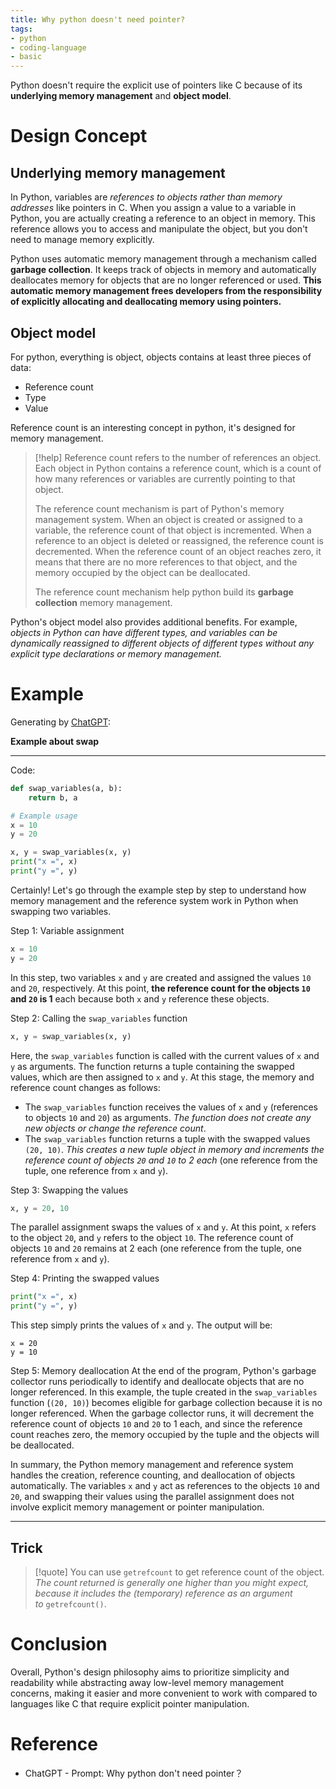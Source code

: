 ```yaml
---
title: Why python doesn't need pointer?
tags:
- python
- coding-language
- basic
---
```



Python doesn't require the explicit use of pointers like C because of its **underlying memory management** and **object model**.

# Design Concept

## Underlying memory management

In Python, variables are *references to objects rather than memory addresses* like pointers in C. When you assign a value to a variable in Python, you are actually creating a reference to an object in memory. This reference allows you to access and manipulate the object, but you don't need to manage memory explicitly.

Python uses automatic memory management through a mechanism called **garbage collection**. It keeps track of objects in memory and automatically deallocates memory for objects that are no longer referenced or used. **This automatic memory management frees developers from the responsibility of explicitly allocating and deallocating memory using pointers.**

## Object model


For python, everything is object, objects contains at least three pieces of data:

* Reference count
* Type
* Value

Reference count is an interesting concept in python, it's designed for memory management. 

> [!help] 
> Reference count refers to the number of references an object. Each object in Python contains a reference count, which is a count of how many references or variables are currently pointing to that object. 
> 
> The reference count mechanism is part of Python's memory management system. When an object is created or assigned to a variable, the reference count of that object is incremented. When a reference to an object is deleted or reassigned, the reference count is decremented. When the reference count of an object reaches zero, it means that there are no more references to that object, and the memory occupied by the object can be deallocated.
> 
> The reference count mechanism help python build its **garbage collection** memory management.

Python's object model also provides additional benefits. For example, *objects in Python can have different types, and variables can be dynamically reassigned to different objects of different types without any explicit type declarations or memory management.*

# Example

Generating by [ChatGPT](https://chat.openai.com/):

**Example about swap**

--- 
Code:

```python
def swap_variables(a, b):
    return b, a

# Example usage
x = 10
y = 20

x, y = swap_variables(x, y)
print("x =", x)
print("y =", y)
```


Certainly! Let's go through the example step by step to understand how memory management and the reference system work in Python when swapping two variables.

Step 1: Variable assignment
```python
x = 10
y = 20
```
In this step, two variables `x` and `y` are created and assigned the values `10` and `20`, respectively. At this point, **the reference count for the objects `10` and `20` is 1** each because both `x` and `y` reference these objects.

Step 2: Calling the `swap_variables` function
```python
x, y = swap_variables(x, y)
```
Here, the `swap_variables` function is called with the current values of `x` and `y` as arguments. The function returns a tuple containing the swapped values, which are then assigned to `x` and `y`. At this stage, the memory and reference count changes as follows:

- The `swap_variables` function receives the values of `x` and `y` (references to objects `10` and `20`) as arguments. *The function does not create any new objects or change the reference count*.
- The `swap_variables` function returns a tuple with the swapped values `(20, 10)`. *This creates a new tuple object in memory and increments the reference count of objects `20` and `10` to 2 each* (one reference from the tuple, one reference from `x` and `y`).

Step 3: Swapping the values
```python
x, y = 20, 10
```
The parallel assignment swaps the values of `x` and `y`. At this point, `x` refers to the object `20`, and `y` refers to the object `10`. The reference count of objects `10` and `20` remains at 2 each (one reference from the tuple, one reference from `x` and `y`).

Step 4: Printing the swapped values
```python
print("x =", x)
print("y =", y)
```
This step simply prints the values of `x` and `y`. The output will be:
```
x = 20
y = 10
```

Step 5: Memory deallocation
At the end of the program, Python's garbage collector runs periodically to identify and deallocate objects that are no longer referenced. In this example, the tuple created in the `swap_variables` function (`(20, 10)`) becomes eligible for garbage collection because it is no longer referenced. When the garbage collector runs, it will decrement the reference count of objects `10` and `20` to 1 each, and since the reference count reaches zero, the memory occupied by the tuple and the objects will be deallocated.

In summary, the Python memory management and reference system handles the creation, reference counting, and deallocation of objects automatically. The variables `x` and `y` act as references to the objects `10` and `20`, and swapping their values using the parallel assignment does not involve explicit memory management or pointer manipulation.

--- 

## Trick

> [!quote] 
>You can use  `getrefcount` to get reference count of the object. *The count returned is generally one higher than you might expect, because it includes the (temporary) reference as an argument to* `getrefcount()`.

# Conclusion

Overall, Python's design philosophy aims to prioritize simplicity and readability while abstracting away low-level memory management concerns, making it easier and more convenient to work with compared to languages like C that require explicit pointer manipulation.

# Reference

* ChatGPT - Prompt: Why python don't need pointer？